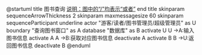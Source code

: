 @startuml
title
 图书查询
 <u>说明：图中的“/”均表示“或者”</u>
end title
skinparam sequenceArrowThickness 2
skinparam maxmessagesize 60
skinparam sequenceParticipant underline
actor "游客/读者/图书管理员/超级管理员" as U
boundary "查询图书窗口" as A
database "数据库" as B
activate U
U ->A:输入图书信息
activate A
A ->B:获取对应图书信息
deactivate A
activate B
B ->U:返回图书信息
deactivate B
@enduml